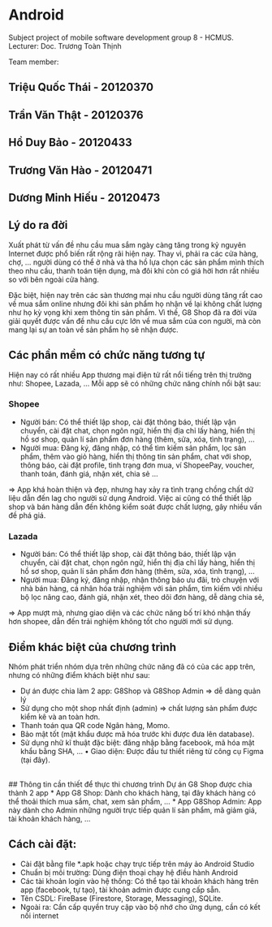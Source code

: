 # Android
Subject project of mobile software development group 8 - HCMUS.
<br/>
Lecturer: Doc. Trương Toàn Thịnh


Team member:
## Triệu Quốc Thái - 20120370
## Trần Văn Thật - 20120376
## Hồ Duy Bảo - 20120433
## Trương Văn Hào - 20120471
## Dương Minh Hiếu - 20120473

## Lý do ra đời
Xuất phát từ vấn đề nhu cầu mua sắm ngày càng tăng trong kỷ nguyên Internet được phổ
biến rất rộng rãi hiện nay. Thay vì, phải ra các cửa hàng, chợ, … người dùng có thể ở nhà và
tha hồ lựa chọn các sản phẩm mình thích theo nhu cầu, thanh toán tiện dụng, mà đôi khi còn
có giá hời hơn rất nhiều so với bên ngoài cửa hàng.

Đặc biệt, hiện nay trên các sàn thương mại nhu cầu người dùng tăng rất cao về mua sắm
online nhưng đôi khi sản phẩm họ nhận về lại không chất lượng như họ kỳ vọng khi xem thông
tin sản phẩm. Vì thế, G8 Shop đã ra đời vừa giải quyết được vấn đề nhu cầu cực lớn về mua
sắm của con người, mà còn mang lại sự an toàn về sản phẩm họ sẽ nhận được.
<br/>
## Các phần mềm có chức năng tương tự
Hiện nay có rất nhiều App thương mại điện tử rất nổi tiếng trên thị trường như: Shopee,
Lazada, … Mỗi app sẽ có những chức năng chính nổi bật sau:
<br/>
 ### Shopee
* Người bán: Có thể thiết lập shop, cài đặt thông báo, thiết lập vận chuyển, cài
đặt chat, chọn ngôn ngữ, hiển thị địa chỉ lấy hàng, hiển thị hồ sơ shop, quản lí
sản phẩm đơn hàng (thêm, sửa, xóa, tình trạng), ...
* Người mua: Đăng ký, đăng nhập, có thể tìm kiếm sản phẩm, lọc sản phẩm,
thêm vào giỏ hàng, hiển thị thông tin sản phẩm, chat với shop, thông báo, cài
đặt profile, tình trạng đơn mua, ví ShopeePay, voucher, thanh toán, đánh giá,
nhận xét, chia sẻ …

=> App khá hoàn thiện và đẹp, nhưng hay xảy ra tình trạng chồng chất dữ liệu dẫn đến lag cho
người sử dụng Android. Việc ai cũng có thể thiết lập shop và bán hàng dẫn đến không kiểm
soát được chất lượng, gây nhiều vấn đề phá giá.
<br/>

### Lazada
* Người bán: Có thể thiết lập shop, cài đặt thông báo, thiết lập vận chuyển, cài
đặt chat, chọn ngôn ngữ, hiển thị địa chỉ lấy hàng, hiển thị hồ sơ shop, quản lí
sản phẩm đơn hàng (thêm, sửa, xóa, tình trạng), ...
* Người mua: Đăng ký, đăng nhập, nhận thông báo ưu đãi, trò chuyện với nhà
bán hàng, cá nhân hóa trải nghiệm với sản phẩm, tìm kiếm với nhiều bộ lọc nâng
cao, đánh giá, nhận xét, theo dõi đơn hàng, dễ dàng chia sẻ,

=> App mượt mà, nhưng giao diện và các chức năng bố trí khó nhận thấy hơn shopee, dẫn đến
trải nghiệm không tốt cho người mới sử dụng.
<br/>

## Điểm khác biệt của chương trình
Nhóm phát triển nhóm dựa trên những chức năng đã có của các app trên, nhưng có những
điểm khách biệt như sau:
<br/>
* Dự án được chia làm 2 app: G8Shop và G8Shop Admin => dễ dàng quản lý
* Sử dụng cho một shop nhất định (admin) => chất lượng sản phẩm được kiểm kê và an
toàn hơn.
* Thanh toán qua QR code Ngân hàng, Momo.
* Bảo mật tốt (mật khẩu được mã hóa trước khi được đưa lên database).
* Sử dụng nhữ kĩ thuật đặc biệt: đăng nhập bằng facebook, mã hóa mật khẩu bằng
SHA, …
• Giao diện: Được đầu tư thiết riêng từ công cụ Figma (tại đây).
<br/>
## Thông tin cần thiết để thực thi chương trình
Dự án G8 Shop được chia thành 2 app
* App G8 Shop: Dành cho khách hàng, tại đây khách hàng có thể thoải thích mua sắm,
chat, xem sản phẩm, …
* App G8Shop Admin: App này dành cho Admin những người trực tiếp quản lí sản
phẩm, mã giảm giá, tài khoản khách hàng, …

## Cách cài đặt: 
* Cài đặt bằng file *.apk hoặc chạy trực tiếp trên máy ảo Android Studio
* Chuẩn bị môi trường: Dùng điện thoại chạy hệ điều hành Android
* Các tài khoản login vào hệ thống: Có thể tạo tài khoản khách hàng trên app (facebook,
tự tạo), tài khoản admin được cung cấp sẵn.
* Tên CSDL: FireBase (Firestore, Storage, Messaging), SQLite.
* Ngoài ra: Cần cấp quyền truy cập vào bộ nhớ cho ứng dụng, cần có kết nối internet
